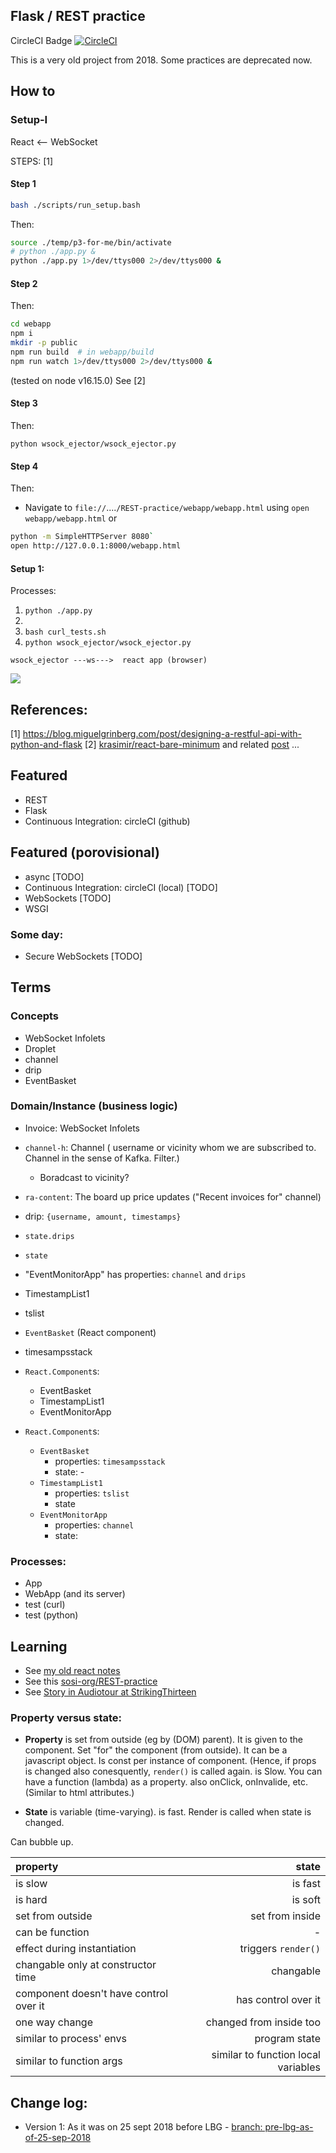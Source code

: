 ## Flask / REST practice

CircleCI Badge [![CircleCI](https://circleci.com/gh/sosi-org/REST-practice.svg?style=svg)](https://circleci.com/gh/sosi-org/REST-practice)

This is a very old project from 2018. Some practices are deprecated now.

## How to
### Setup-I

React <-- WebSocket

STEPS: [1]
#### Step 1
```bash
bash ./scripts/run_setup.bash
```
Then:
```bash
source ./temp/p3-for-me/bin/activate
# python ./app.py &
python ./app.py 1>/dev/ttys000 2>/dev/ttys000 &
```
#### Step 2
Then:
```bash
cd webapp
npm i
mkdir -p public
npm run build  # in webapp/build
npm run watch 1>/dev/ttys000 2>/dev/ttys000 &
```
(tested on node v16.15.0)
See [2]

#### Step 3
Then:
```
python wsock_ejector/wsock_ejector.py
```

#### Step 4
Then:
* Navigate to `file://`....`/REST-practice/webapp/webapp.html` using `open webapp/webapp.html`
or
```bash
python -m SimpleHTTPServer 8080`
open http://127.0.0.1:8000/webapp.html
```

#### Setup 1:
Processes:
1. `python ./app.py`
2. ` `
3. `bash curl_tests.sh`
4. `python wsock_ejector/wsock_ejector.py`

```
wsock_ejector ---ws--->  react app (browser)
```
<!-- see https://github.com/sohale/point-process-simple-example/blob/master/caption.md -->
<!--- failed: -->
<img src="http://yuml.me/diagram/scruffy/class/[invoice]-.->[reactApp] -.-^[? flask server? {bg:orange}]" />
<!--
Best:
https://mermaid-js.github.io/mermaid/#/

Also see:

https://medium.com/tenxor/how-to-generate-a-sequence-diagram-within-markdown-using-js-sequence-diagram-and-mkdocs-91dd4fe0b8fb

https://github.blog/2022-02-14-include-diagrams-markdown-files-mermaid/

-->

```mermaid
sequenceDiagram
    # from https://towardsdev.com/diagrams-directly-in-markdown-with-5-lines-of-code-7a3182baa484
    participant WebsocketServer
    participant ReactApp
    participant FlaskServer
    Note left of WebsocketServer: started→
    Note right of ReactApp: ←started or<br/>refreshed

    ReactApp->>WebsocketServer: connect
    loop Healthcheck
        WebsocketServer->>ReactApp: invoice
        WebsocketServer->>ReactApp: invoice
        WebsocketServer->>ReactApp: invoice
        WebsocketServer-->>ReactApp: ...
        # WebsocketServer->>WebsocketServer: sends invoices
    end
    Note right of FlaskServer: ←a <br/>b
    ReactApp-->>FlaskServer: (not implemented)
```
<!--
vscode plugins used:

Name: Markdown Preview Mermaid Support
Id: bierner.markdown-mermaid
Description: Adds Mermaid diagram and flowchart support to VS Code's builtin markdown preview
Version: 1.14.3
Publisher: Matt Bierner
VS Marketplace Link: https://marketplace.visualstudio.com/items?itemName=bierner.markdown-mermaid

Name: Mermaid Preview
Id: vstirbu.vscode-mermaid-preview
Description: Previews Mermaid diagrams in Visual Studio Code
Version: 1.6.3
Publisher: Vlad Stirbu
VS Marketplace Link: https://marketplace.visualstudio.com/items?itemName=vstirbu.vscode-mermaid-preview

Name: Mermaid Markdown Syntax Highlighting
Id: bpruitt-goddard.mermaid-markdown-syntax-highlighting
Description: Markdown syntax support for the Mermaid charting language
Version: 1.4.0
Publisher: Brian Pruitt-Goddard
VS Marketplace Link: https://marketplace.visualstudio.com/items?itemName=bpruitt-goddard.mermaid-markdown-syntax-highlighting

-->
## References:
[1]  https://blog.miguelgrinberg.com/post/designing-a-restful-api-with-python-and-flask
[2] [krasimir/react-bare-minimum](https://github.com/krasimir/react-bare-minimum) and related [post](https://krasimirtsonev.com/blog/article/The-bare-minimum-to-work-with-React) ...


## Featured
* REST
* Flask
* Continuous Integration: circleCI (github)

## Featured (porovisional)
* async [TODO]
* Continuous Integration: circleCI (local) [TODO]
* WebSockets [TODO]
* WSGI

### Some day:
* Secure WebSockets [TODO]

## Terms
### Concepts
* WebSocket Infolets
* Droplet
* channel
* drip
* EventBasket

### Domain/Instance (business logic)
* Invoice: WebSocket Infolets
* `channel-h`: Channel ( username or vicinity whom we are subscribed to. Channel in the sense of Kafka. Filter.)
   *   Boradcast to vicinity?
* `ra-content`: The board up price updates ("Recent invoices for" channel)
* drip: `{username, amount, timestamps}`
* `state.drips`
* `state`
* "EventMonitorApp" has properties: `channel` and `drips`

* TimestampList1
* tslist

* `EventBasket` (React component)
* timesampsstack

* `React.Component`s:
   * EventBasket
   * TimestampList1
   * EventMonitorApp

* `React.Component`s:
   * `EventBasket`
        * properties: `timesampsstack`
        * state: -
   * `TimestampList1`
        * properties: `tslist`
        * state
   * `EventMonitorApp`
        * properties: `channel`
        * state:



### Processes:
   * App
   * WebApp (and its server)
   * test (curl)
   * test (python)

## Learning
* See [my old react notes](https://github.com/sohale/cs-glossaries/blob/master/js/react.md)
* See this [sosi-org/REST-practice](https://github.com/sosi-org/REST-practice)
* See [Story in Audiotour at StrikingThirteen](https://github.com/StrikingThirteen/Audiotour-Sandbox/blob/master/spa/hello-world/src/Story.js)

### Property versus state:
* **Property** is set from outside (eg by (DOM) parent). It is given to the component. Set "for" the component (from outside). It can be a javascript object. Is const per instance of component. (Hence, if props is changed also conesquently, `render()` is called again. is Slow. You can have a function (lambda) as a property. also onClick, onInvalide, etc. (Similar to html attributes.)

* **State** is variable (time-varying). is fast. Render is called when state is changed.

Can bubble up.

|  property               |       state     |
|:------------------------|----------------:|
| is slow                 | is fast         |
| is hard                 | is soft         |
| set from outside        | set from inside |
| can be function         | -               |
| effect during instantiation             | triggers `render()`     |
| changable only at constructor time      | changable               |
| component doesn't have control over it  | has control over it     |
| one way change                          | changed from inside too |
| similar to process' envs                | program state           |
| similar to function args                | similar to function local variables |


## Change log:
* Version 1: As it was on 25 sept 2018 before LBG - [branch: pre-lbg-as-of-25-sep-2018](https://github.com/sosi-org/REST-practice/tree/pre-lbg-as-of-25-sep-2018)

